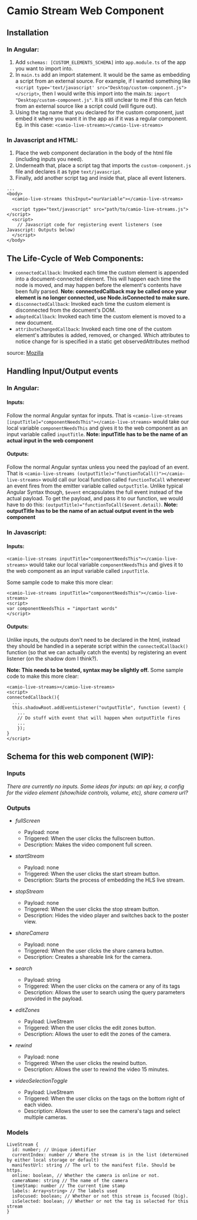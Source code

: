 # Camio Stream Web Component

## Installation
### In Angular:
1. Add `schemas: [CUSTOM_ELEMENTS_SCHEMA]` into `app.module.ts` of the app you want to import into.
2. In `main.ts` add an import statement. It would be the same as embedding a script from an external source. For example, if I wanted something like `<script type='text/javascript' src="Desktop/custom-component.js"></script>`, then I would write this import into the main.ts: `import "Desktop/custom-component.js"`. It is still unclear to me if this can fetch from an external source like a script could (will figure out).
3. Using the tag name that you declared for the custom component, just embed it where you want it in the app as if it was a regular component. Eg. in this case: `<camio-live-streams></camio-live-streams>`

### In Javascript and HTML:
1. Place the web component declaration in the body of the html file (including inputs you need).
2. Underneath that, place a script tag that imports the `custom-component.js` file and declares it as type `text/javascript`.
3. Finally, add another script tag and inside that, place all event listeners.

```
...
<body>
  <camio-live-streams thisInput="ourVariable"></camio-live-streams>
  
  <script type="text/javascript" src="path/to/camio-live-streams.js"></script>
  <script>
    // Javascript code for registering event listeners (see Javascript: Outputs below)
  </script>
</body>
```


## The Life-Cycle of Web Components:
- `connectedCallback`: Invoked each time the custom element is appended into a document-connected element. This will happen each time the node is moved, and may happen before the element's contents have been fully parsed.
**Note: connectedCallback may be called once your element is no longer connected, use Node.isConnected to make sure.**
- `disconnectedCallback`: Invoked each time the custom element is disconnected from the document's DOM.
- `adoptedCallback`: Invoked each time the custom element is moved to a new document.
- `attributeChangedCallback`: Invoked each time one of the custom element's attributes is added, removed, or changed. Which attributes to notice change for is specified in a static get observedAttributes method

source: [Mozilla](https://developer.mozilla.org/en-US/docs/Web/Web_Components/Using_custom_elements)


## Handling Input/Output events
### In Angular:
#### Inputs:
Follow the normal Angular syntax for inputs. That is `<camio-live-streams [inputTitle]="componentNeedsThis"></camio-live-streams>` would take our local variable `componentNeedsThis` and gives it to the web component as an input variable called `inputTitle`. **Note: inputTitle has to be the name of an actual input in the web component**

#### Outputs:
Follow the normal Angular syntax unless you need the payload of an event. That is `<camio-live-streams (outputTitle)="functionToCall()"></camio-live-streams>` would call our local function called `functionToCall` whenever an event fires from the emitter variable called `outputTitle`. Unlike typical Angular Syntax though, `$event` encapsulates the full event instead of the actual payload. To get the payload, and pass it to our function, we would have to do this: `(outputTitle)="functionToCall($event.detail)`. **Note: outputTitle has to be the name of an actual output event in the web component**

### In Javascript:
#### Inputs:
`<camio-live-streams inputTitle="componentNeedsThis"></camio-live-streams>` would take our local variable `componentNeedsThis` and gives it to the web component as an input variable called `inputTitle`.

Some sample code to make this more clear:
```
<camio-live-streams inputTitle="componentNeedsThis"></camio-live-streams>
<script>
var componentNeedsThis = "important words"
</script>
```

#### Outputs:
Unlike inputs, the outputs don't need to be declared in the html, instead they should be handled in a seperate script within the `connectedCallback()` function (so that we can actually catch the events) by registering an event listener (on the shadow dom I think?).

**Note: This needs to be tested, syntax may be slightly off.**
Some sample code to make this more clear:
```
<camio-live-streams></camio-live-streams>
<script>
connectedCallback(){
  ...
  this.shadowRoot.addEventListener("outputTitle", function (event) {
    ...
    // Do stuff with event that will happen when outputTitle fires
    ...
    });
}
</script>
```

## Schema for this web component (WIP):
### Inputs
*There are currently no inputs. Some ideas for inputs: an api key, a config for the video element (show/hide controls, volume, etc), share camera url?*

### Outputs
- *fullScreen*
  - Payload: none
  - Triggered: When the user clicks the fullscreen button.
  - Description: Makes the video component full screen.

- *startStream*
  - Payload: none
  - Triggered: When the user clicks the start stream button.
  - Description: Starts the process of embedding the HLS live stream.

- *stopStream*
  - Payload: none
  - Triggered: When the user clicks the stop stream button.
  - Description: Hides the video player and switches back to the poster view.

- *shareCamera*
  - Payload: none
  - Triggered: When the user clicks the share camera button.
  - Description: Creates a shareable link for the camera.

- *search*
  - Payload: string
  - Triggered: When the user clicks on the camera or any of its tags
  - Description: Allows the user to search using the query parameters provided in the payload.

- *editZones*
  - Payload: LiveStream
  - Triggered: When the user clicks the edit zones button.
  - Description: Allows the user to edit the zones of the camera.

- *rewind*
  - Payload: none
  - Triggered: When the user clicks the rewind button.
  - Description: Allows the user to rewind the video 15 minutes.

- *videoSelectionToggle*
  - Payload: LiveStream
  - Triggered: When the user clicks on the tags on the bottom right of each video.
  - Description: Allows the user to see the camera's tags and select multiple cameras.

### Models
```
LiveStream {
  id: number; // Unique identifier
  currentIndex: number // Where the stream is in the list (determined by either local storage or default)
  manifestUrl: string // The url to the manifest file. Should be https.
  online: boolean, // Whether the camera is online or not.
  cameraName: string // The name of the camera
  timeStamp: number // The current time stamp
  labels: Array<string> // The labels used
  isFocused: boolean; // Whether or not this stream is focused (big).
  isSelected: boolean; // Whether or not the tag is selected for this stream
}
```